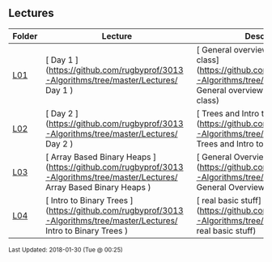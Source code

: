 ## Lectures
| Folder | Lecture | Description|
 | ------------|------------|------------|
 | [L01](https://github.com/rugbyprof/3013-Algorithms/tree/master/Lectures/L01) | [ Day 1 ](https://github.com/rugbyprof/3013-Algorithms/tree/master/Lectures/ Day 1 ) | [ General overview of a linked list class](https://github.com/rugbyprof/3013-Algorithms/tree/master/Lectures/ General overview of a linked list class) |
 | [L02](https://github.com/rugbyprof/3013-Algorithms/tree/master/Lectures/L02) | [ Day 2 ](https://github.com/rugbyprof/3013-Algorithms/tree/master/Lectures/ Day 2 ) | [ Trees and Intro to Heaps](https://github.com/rugbyprof/3013-Algorithms/tree/master/Lectures/ Trees and Intro to Heaps) | [L02](https://github.com/rugbyprof/3013-Algorithms/tree/master/Lectures/L02) | [ Overview](https://github.com/rugbyprof/3013-Algorithms/tree/master/Lectures/ Overview) | [L02](https://github.com/rugbyprof/3013-Algorithms/tree/master/Lectures/L02) | [ Quick Notes](https://github.com/rugbyprof/3013-Algorithms/tree/master/Lectures/ Quick Notes) |
 | [L03](https://github.com/rugbyprof/3013-Algorithms/tree/master/Lectures/L03) | [ Array Based Binary Heaps ](https://github.com/rugbyprof/3013-Algorithms/tree/master/Lectures/ Array Based Binary Heaps ) | [ General Overview](https://github.com/rugbyprof/3013-Algorithms/tree/master/Lectures/ General Overview) |
 | [L04](https://github.com/rugbyprof/3013-Algorithms/tree/master/Lectures/L04) | [ Intro to Binary Trees ](https://github.com/rugbyprof/3013-Algorithms/tree/master/Lectures/ Intro to Binary Trees ) | [ real basic stuff](https://github.com/rugbyprof/3013-Algorithms/tree/master/Lectures/ real basic stuff) |

<sup>Last Updated: 2018-01-30 (Tue @ 00:25)</sup>